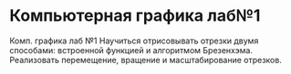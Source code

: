 #  Компьютерная графика лаб№1
Комп. графика лаб №1
Научиться отрисовывать отрезки двумя способами: встроенной функцией и алгоритмом Брезенхэма. Реализовать перемещение, вращение и масштабирование отрезков.

